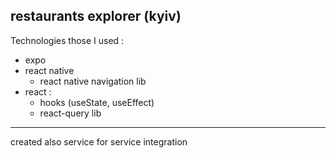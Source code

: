## restaurants explorer (kyiv)

Technologies those I used : 
- expo
- react native
  - react native navigation lib
- react : 
  - hooks (useState, useEffect)
  - react-query lib

-------

created also service for service integration
  
  
  
  

